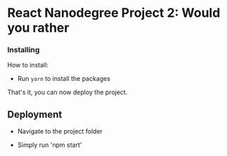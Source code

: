 # React Nanodegree Project 2: Would you rather

### Installing

How to install:

* Run ```yarn``` to install the packages

That's it, you can now deploy the project.

## Deployment

* Navigate to the project folder

* Simply run 'npm start'
